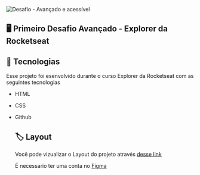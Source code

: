 ![Desafio - Avançado e acessível](https://github.com/helenmartins4511/projeto01/assets/140514387/4c55ccd7-e22f-49bb-8f71-5bfa56926216)


## 🖥️  Primeiro Desafio Avançado - Explorer da Rocketseat

## 🚀 Tecnologias
Esse projeto foi esenvolvido durante o curso Explorer da Rocketseat com as seguintes tecnologias 

- HTML
- CSS
- Github

  ## 🏷️ Layout
  Você pode vizualizar o Layout do projeto através
  [desse link](https://www.figma.com/file/ycFCBbbGDLsrTL8sHf7Awc/C%C3%A1psula-do-tempo-%E2%80%A2-Trilha-Explorer-(Community)?type=design&node-id=306%3A3&mode=dev](https://www.figma.com/file/3fOZJtZKIMsVjfIISxpzqO/Explorer-(Copy)?type=design&node-id=0%3A1&mode=dev)https://www.figma.com/file/3fOZJtZKIMsVjfIISxpzqO/Explorer-(Copy)?type=design&node-id=0%3A1&mode=dev)
  
  É necessario ter uma conta no [Figma](https://www.figma.com)
